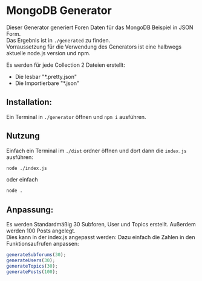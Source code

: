 # MongoDB Generator
Dieser Generator generiert Foren Daten für das MongoDB Beispiel in JSON Form.  
Das Ergebnis ist in ``./generated`` zu finden.  
Vorraussetzung für die Verwendung des Generators ist eine halbwegs aktuelle node.js version und npm.

Es werden für jede Collection 2 Dateien erstellt:
- Die lesbar "*.pretty.json"
- Die Importierbare "*.json"

## Installation:
Ein Terminal in ``./generator`` öffnen und ``npm i`` ausführen.

## Nutzung
Einfach ein Terminal im ``./dist`` ordner öffnen und dort dann die ``index.js`` ausführen:
```bash
node ./index.js
```
oder einfach
```bash
node .
```

## Anpassung:
Es werden Standardmäßig 30 Subforen, User und Topics erstellt. Außerdem werden 100 Posts angelegt.  
Dies kann in der index.js angepasst werden: Dazu einfach die Zahlen in den Funktionsaufrufen anpassen:
```ts
generateSubforums(30);
generateUsers(30);
generateTopics(30);
generatePosts(100);
```
